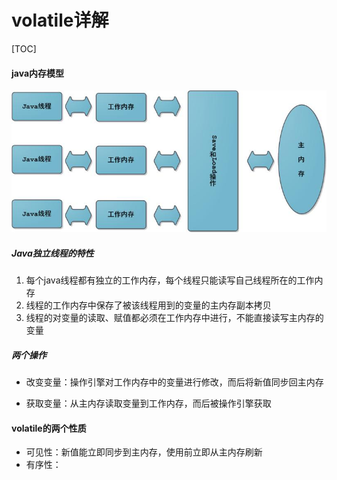 # volatile详解
[TOC]
#### java内存模型

![img](./pic/java内存模型.jpg)

##### Java独立线程的特性

1. 每个java线程都有独立的工作内存，每个线程只能读写自己线程所在的工作内存
2. 线程的工作内存中保存了被该线程用到的变量的主内存副本拷贝
3. 线程的对变量的读取、赋值都必须在工作内存中进行，不能直接读写主内存的变量

##### 两个操作

- 改变变量：操作引擎对工作内存中的变量进行修改，而后将新值同步回主内存

- 获取变量：从主内存读取变量到工作内存，而后被操作引擎获取

#### volatile的两个性质

- 可见性：新值能立即同步到主内存，使用前立即从主内存刷新
- 有序性：



